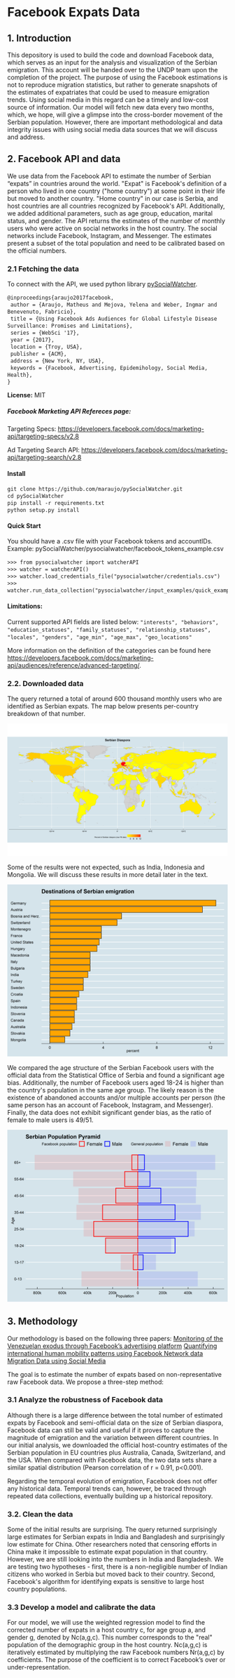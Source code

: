 # Facebook Expats Data

## 1. Introduction
This depository is used to build the code and download Facebook data, which serves as an input for the analysis and visualization of the Serbian emigration. This account will be handed over to the UNDP team upon the completion of the project. The purpose of using the Facebook estimations is not to reproduce migration statistics, but rather to generate snapshots of the estimates of expatriates that could be used to measure emigration trends. Using social media in this regard can be a timely and low-cost source of information.  Our model will fetch new data every two months, which, we hope, will give a glimpse into the cross-border movement of the Serbian population. However, there are important methodological and data integrity issues with using social media data sources that we will discuss and address.  

## 2. Facebook API and data

We use data from the Facebook API to estimate the number of Serbian “expats” in countries around the world. "Expat" is Facebook's definition of a person who lived in one country ("home country") at some point in their life but moved to another country. "Home country" in our case is Serbia, and host countries are all countries recognized by Facebook's API. Additionally, we added additional parameters, such as age group, education, marital status, and gender. The API returns the estimates of the number of monthly users who were active on social networks in the host country. The social networks include Facebook, Instagram, and Messenger. The estimates present a subset of the total population and need to be calibrated based on the official numbers. 


### 2.1 Fetching the data

To connect with the API, we used python library [pySocialWatcher](https://github.com/maraujo/pySocialWatcher/blob/master/README.md).

```
@inproceedings{araujo2017facebook,
 author = {Araujo, Matheus and Mejova, Yelena and Weber, Ingmar and Benevenuto, Fabricio},
 title = {Using Facebook Ads Audiences for Global Lifestyle Disease Surveillance: Promises and Limitations},
 series = {WebSci '17},
 year = {2017},
 location = {Troy, USA},
 publisher = {ACM},
 address = {New York, NY, USA},
 keywords = {Facebook, Advertising, Epidemihology, Social Media, Health},
} 
```
**License:** MIT


##### Facebook Marketing API Refereces page:
Targeting Specs: https://developers.facebook.com/docs/marketing-api/targeting-specs/v2.8

Ad Targeting Search API: https://developers.facebook.com/docs/marketing-api/targeting-search/v2.8

#### Install
    git clone https://github.com/maraujo/pySocialWatcher.git
    cd pySocialWatcher
    pip install -r requirements.txt
    python setup.py install
    
#### Quick Start
You should have a .csv file with your Facebook tokens and accountIDs.
Example: pySocialWatcher/pysocialwatcher/facebook_tokens_example.csv
  
    >>> from pysocialwatcher import watcherAPI 
    >>> watcher = watcherAPI() 
    >>> watcher.load_credentials_file("pysocialwatcher/credentials.csv")
    >>> watcher.run_data_collection("pysocialwatcher/input_examples/quick_example.json")


#### Limitations:
Current supported API fields are listed below:
    ```
    "interests",
    "behaviors",
    "education_statuses",
    "family_statuses",
    "relationship_statuses",
    "locales",
    "genders",
    "age_min",
    "age_max",
    "geo_locations"
    ```

More information on the definition of the categories can be found here https://developers.facebook.com/docs/marketing-api/audiences/reference/advanced-targeting/.


### 2.2. Downloaded data

The query returned a total of around 600 thousand monthly users who are identified as Serbian expats. The map below presents per-country breakdown of that number.

![Map](data/Map.png)


Some of the results were not expected, such as India, Indonesia and Mongolia. We will discuss these results in more detail later in the text.

![Rank](data/rank.png)


We compared the age structure of the Serbian Facebook users with the official data from the Statistical Office of Serbia and found a significant age bias. Additionally, the number of Facebook users aged 18-24 is higher than the country's population in the same age group. The likely reason is the existence of abandoned accounts and/or multiple accounts per person (the same person has an account of Facebook, Instagram, and Messenger). Finally, the data does not exhibit significant gender bias, as the ratio of female to male users is 49/51.

![Pyramid](data/Structure.png)


## 3. Methodology

Our methodology is based on the following three papers:
[Monitoring of the Venezuelan exodus through
Facebook’s advertising platform](https://journals.plos.org/plosone/article?id=10.1371/journal.pone.0229175)
[Quantifying international human mobility
patterns using Facebook Network data](https://journals.plos.org/plosone/article?id=10.1371/journal.pone.0224134)
[Migration Data using Social Media](https://ec.europa.eu/jrc/en/publication/migration-data-using-social-media-european-perspective)

The goal is to estimate the number of expats based on non-representative raw Facebook data. We propose a three-step method:

### 3.1 Analyze the robustness of Facebook data

Although there is a large difference between the total number of estimated expats by Facebook and semi-official data on the size of Serbian diaspora, Facebook data can still be valid and useful if it proves to capture the magnitude of emigration and the variation between different countries. In our initial analysis, we downloaded the official host-country estimates of the Serbian population in EU countries plus Australia, Canada, Switzerland, and the USA. When compared with Facebook data, the two data sets share a similar spatial distribution (Pearson correlation of r = 0.91, p<0.001).

Regarding the temporal evolution of emigration, Facebook does not offer any historical data. Temporal trends can, however, be traced through repeated data collections, eventually building up a historical repository. 


### 3.2. Clean the data

Some of the initial results are surprising. The query returned surprisingly large estimates for Serbian expats in India and Bangladesh and surprisingly low estimate for China. Other researchers noted that censoring efforts in China make it impossible to estimate expat population in that country. However, we are still looking into the numbers in India and Bangladesh. We are testing two hypotheses - first, there is a non-negligible number of Indian citizens who worked in Serbia but moved back to their country. Second, Facebook's algorithm for identifying expats is sensitive to large host country populations.  

### 3.3 Develop a model and calibrate the data

For our model, we will use the weighted regression model to find the corrected number of expats in a host country c, for age group a, and gender g, denoted by Nc(a,g,c). This number corresponds to the "real" population of the demographic group in the host country. Nc(a,g,c) is iteratively estimated by multiplying the raw Facebook numbers Nr(a,g,c) by coefficients. The purpose of the coefficient is to correct Facebook’s over or under-representation.


